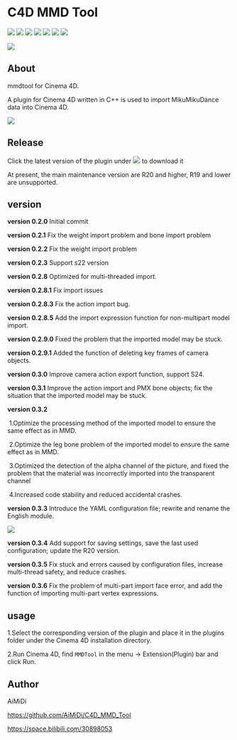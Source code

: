 # C4D MMD Tool

[![](https://img.shields.io/github/downloads/AiMiDi/C4D_MMD_Tool/total)](https://github.com/AiMiDi/C4D_MMD_Tool/releases) [![](https://img.shields.io/github/forks/AiMiDi/C4D_MMD_Tool)](https://github.com/AiMiDi/C4D_MMD_Tool/network/members) [![](https://img.shields.io/github/stars/AiMiDi/C4D_MMD_Tool)](https://github.com/AiMiDi/C4D_MMD_Tool/stargazers) [![](https://img.shields.io/github/license/AiMiDi/C4D_MMD_Tool)](https://github.com/AiMiDi/C4D_MMD_Tool/blob/main/LICENSE.md) ![](https://img.shields.io/github/languages/top/AiMiDi/C4D_MMD_Tool) ![](https://img.shields.io/github/last-commit/AiMiDi/C4D_MMD_Tool) [![](https://img.shields.io/github/v/release/AiMiDi/C4D_MMD_Tool)](https://github.com/AiMiDi/C4D_MMD_Tool/releases)

[![](https://img.shields.io/badge/ReadMe-%E4%B8%AD%E6%96%87-red)](README_zh.md)

## About

mmdtool for Cinema 4D.

A plugin for Cinema 4D written in C++ is used to import MikuMikuDance data into Cinema 4D.

![](https://ftp.bmp.ovh/imgs/2021/05/bac9aa6402d8894d.jpg)

## Release

Click the latest version of the plugin under [![](https://img.shields.io/github/v/release/AiMiDi/C4D_MMD_Tool)](https://github.com/AiMiDi/C4D_MMD_Tool/releases) to download it

At present, the main maintenance version are R20 and higher, R19 and lower are unsupported.

## version 

**version 0.2.0** Initial commit

**version 0.2.1** Fix the weight import problem and bone import problem

**version 0.2.2** Fix the weight import problem

**version 0.2.3** Support s22 version

**version 0.2.8**  Optimized for multi-threaded import.

**version 0.2.8.1** Fix import issues

**version 0.2.8.3** Fix the action import bug.

**version 0.2.8.5** Add the import expression function for non-multipart model import.

**version 0.2.9.0** Fixed the problem that the imported model may be stuck.

**version 0.2.9.1**  Added the function of deleting key frames of camera objects.

**version 0.3.0**  Improve camera action export function, support S24.

**version 0.3.1** Improve the action import and PMX bone objects; fix the situation that the imported model may be stuck.

**version 0.3.2**

​	1.Optimize the processing method of the imported model to ensure the same effect as in MMD.

​	2.Optimize the leg bone problem of the imported model to ensure the same effect as in MMD.

​	3.Optimized the detection of the alpha channel of the picture, and fixed the problem that the material was incorrectly imported into the transparent channel

​	4.Increased code stability and reduced accidental crashes.

**version 0.3.3** Introduce the YAML configuration file; rewrite and rename the English module.

![](https://ftp.bmp.ovh/imgs/2021/05/84376d077a7e0721.jpg)

**version 0.3.4** Add support for saving settings, save the last used configuration; update the R20 version.

**version 0.3.5** Fix stuck and errors caused by configuration files, increase multi-thread safety, and reduce crashes.

**version 0.3.6** Fix the problem of multi-part import face error, and add the function of importing multi-part vertex expressions.

## usage

1.Select the corresponding version of the plugin and place it in the plugins folder under the Cinema 4D installation directory.

2.Run Cinema 4D, find `MMDTool` in the menu -> Extension(Plugin) bar and click Run.

## Author

AiMiDi

https://github.com/AiMiDi/C4D_MMD_Tool

https://space.bilibili.com/30898053
